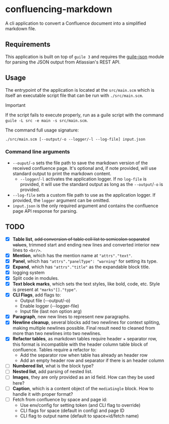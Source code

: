 # confluencing-markdown

A cli application to convert a Confluence document into a simplified markdown file.

## Requirements

This application is built on top of `guile 3` and requires the
[guile-json](https://github.com/aconchillo/guile-json) module for parsing the JSON output from Atlassian's REST API.

## Usage

The entrypoint of the application is located at the `src/main.scm` which is itself an executable script file that can be
run with `./src/main.scm`.

> [!IMPORTANT]
> If the script fails to execute properly, run as a guile script with the command 
> `guile -L src -e main -s src/main.scm`.

The command full usage signature:

```shell
./src/main.scm [--output/-o --logger/-l --log-file] input.json
```

### Command line arguments

- `--ouput`/`-o` sets the file path to save the markdown version of the received confluence page. It's optional and, if
  note provided, will use standard output to print the markdown content.
  - `--logger`/`-l` activates the application logger. If no `log-file` is provided, it will use the standard output as long
  as the `--output`/`-o` is provided.
- `--log-file` sets a custom file path to use as the application logger. If provided, the `logger` argument can be
  omitted.
- `input.json` is the only required argument and contains the confluence page API response for parsing.

## TODO

- [x] **Table list**, ~~add conversion of table cell list to semicolon separated values~~, trimmed start and ending new
  lines and converted interior new lines to `<br/>`.
- [x] **Mention**, which has the mention name at `"attrs"."text"`.
- [x] **Panel**, which has `"attrs"."panelType": "warning"` for setting its type.
- [x] **Expand**, which has `"attrs"."title"` as the expandable block title.
- [x] logging system
- [x] Split code in modules.
- [x] **Text block marks**, which sets the text styles, like bold, code, etc. Style is present at `"marks"[]."type"`.
- [x] **CLI Flags**, add flags to:
    - Output file (--output/-o)
    - Enable logger (--logger-file)
    - Input file (last non option arg)
- [x] **Paragraph**, new new lines to represent new paragraphs.
- [x] **Newline cleanup**, several blocks add two newlines for context spliting, making multiple newlines possible.
  Final result need to cleaned from more than two newlines into two newlines.
- [x] **Refactor tables**, as markdown tables require header + separator row, this format is incompatible with the
  header column table block of confluence. Tables require a refactor to:
    - Add the separator row when table has already an header row
    - Add an empty header row and separator if there is an header column
- [ ] **Numbered list**, what is the block type?
- [ ] **Nested list**, add parsing of nested list.
- [ ] **Images**, they are only provided as an id field. How can they be used here?
- [ ] **Caption**, which is a content object of the `mediaSingle` block. How to handle it with proper format?
- [ ] Fetch from confluence by space and page id:
    - Use env/config for setting token (and CLI flag to override)
    - CLI flags for space (default in config) and page ID
    - CLI flag to output name (default to space+id/fetch name)
